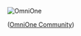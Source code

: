 ![OmniOne](https://www.omnione.net/layout/images/contents/bi_type.png)

([OmniOne Community](http://opendid.omnione.net/community/))
